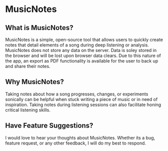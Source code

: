 # MusicNotes

## What is MusicNotes?

MusicNotes is a simple, open-source tool that allows users to quickly create notes that detail elements of a song during deep listening or analysis. MusicNotes does not store any data on the server. Data is soley stored in the browser and will be lost upon browser data clears. Due to this nature of the app, an export as PDF functionality is available for the user to back up and share their notes.

## Why MusicNotes?

Taking notes about how a song progresses, changes, or experiments sonically can be helpful when stuck writing a piece of music or in need of inspiration. Taking notes during listening sessions can also facilitate honing critical listening skills.

## Have Feature Suggestions?

I would love to hear your thoughts about MusicNotes. Whether its a bug, feature request, or any other feedback, I will do my best to respond.
